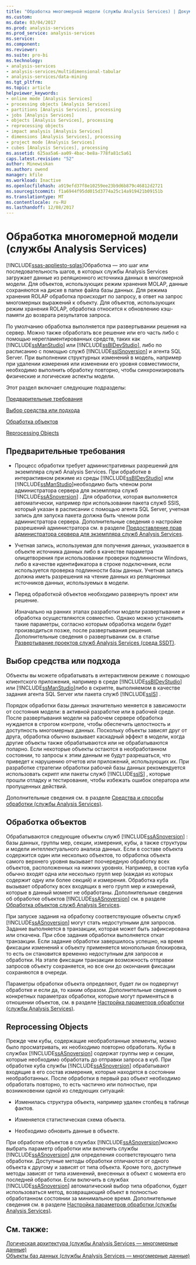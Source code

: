 ```yaml
---
title: "Обработка многомерной модели (службы Analysis Services) | Документы Microsoft"
ms.custom: 
ms.date: 03/04/2017
ms.prod: analysis-services
ms.prod_service: analysis-services
ms.service: 
ms.component: 
ms.reviewer: 
ms.suite: pro-bi
ms.technology:
- analysis-services
- analysis-services/multidimensional-tabular
- analysis-services/data-mining
ms.tgt_pltfrm: 
ms.topic: article
helpviewer_keywords:
- online mode [Analysis Services]
- processing objects [Analysis Services]
- partitions [Analysis Services], processing
- jobs [Analysis Services]
- objects [Analysis Services], processing
- reprocessing objects
- impact analysis [Analysis Services]
- dimensions [Analysis Services], processing
- project mode [Analysis Services]
- cubes [Analysis Services], processing
ms.assetid: 625aa5a6-aa09-4bac-be8a-778fa81c5a61
caps.latest.revision: "52"
author: Minewiskan
ms.author: owend
manager: kfile
ms.workload: Inactive
ms.openlocfilehash: a919efd37f8e10259ee23b9d6b879c46812d2721
ms.sourcegitcommit: f1a6944f95dd015d3774a25c14a919421b09151b
ms.translationtype: MT
ms.contentlocale: ru-RU
ms.lasthandoff: 12/08/2017
---
```

# <a name="processing-a-multidimensional-model-analysis-services"></a>Обработка многомерной модели (службы Analysis Services)
[!INCLUDE[ssas-appliesto-sqlas](../../includes/ssas-appliesto-sqlas.md)]Обработка — это шаг или последовательность шагов, в которых службы Analysis Services загружает данные из реляционного источника данных в многомерной модели. Для объектов, использующих режим хранения MOLAP, данные сохраняются на диске в папке файла базы данных. Для режима хранения ROLAP обработка происходит по запросу, в ответ на запрос многомерных выражений к объекту. Для объектов, использующих режим хранения ROLAP, обработка относится к обновлению кэш-памяти до возврата результатов запроса.  
  
 По умолчанию обработка выполняется при развертывании решения на сервер. Можно также обработать все решение или его часть либо с помощью нерегламентированных средств, таких как [!INCLUDE[ssManStudio](../../includes/ssmanstudio-md.md)] или [!INCLUDE[ssBIDevStudio](../../includes/ssbidevstudio-md.md)], либо по расписанию с помощью служб [!INCLUDE[ssISnoversion](../../includes/ssisnoversion-md.md)] и агента SQL Server. При выполнении структурных изменений в модель, например при удалении измерения или изменении его уровня совместимости, необходимо выполнить обработку повторно, чтобы синхронизировать физические и логические аспекты модели.  
  
 Этот раздел включает следующие подразделы:  
  
 [Предварительные требования](#bkmk_prereq)  
  
 [Выбор средства или подхода](#bkmk_tool)  
  
 [Обработка объектов](#bkmk_proc)  
  
 [Reprocessing Objects](#bkmk_reproc)  
  
##  <a name="bkmk_prereq"></a> Предварительные требования  
  
-   Процесс обработки требует административных разрешений для экземпляра служб Analysis Services. При обработке в интерактивном режиме из среды [!INCLUDE[ssBIDevStudio](../../includes/ssbidevstudio-md.md)] или [!INCLUDE[ssManStudio](../../includes/ssmanstudio-md.md)]необходимо быть членом роли администратора сервера для экземпляра служб [!INCLUDE[ssASnoversion](../../includes/ssasnoversion-md.md)] . Для обработки, которая выполняется автоматически, например при использовании пакета служб SSIS, который указан в расписании с помощью агента SQL Server, учетная запись для запуска пакета должна быть членом роли администратора сервера. Дополнительные сведения о настройке разрешений администратора см. в разделе [Предоставление прав администратора сервера для экземпляра служб Analysis Services](../../analysis-services/instances/grant-server-admin-rights-to-an-analysis-services-instance.md).  
  
-   Учетная запись, используемая для получения данных, указывается в объекте источника данных либо в качестве параметра олицетворения при использовании проверки подлинности Windows, либо в качестве идентификатора в строке подключения, если используется проверка подлинности базы данных. Учетная запись должна иметь разрешения на чтение данных из реляционных источников данных, используемых в модели.  
  
-   Перед обработкой объектов необходимо развернуть проект или решение.  
  
     Изначально на ранних этапах разработки модели развертывание и обработка осуществляются совместно. Однако можно установить такие параметры, согласно которым обработка модели будет производиться позже, после развертывания решения. Дополнительные сведения о развертывании см. в статье [Развертывание проектов служб Analysis Services (среда SSDT)](../../analysis-services/multidimensional-models/deploy-analysis-services-projects-ssdt.md).  
  
##  <a name="bkmk_tool"></a> Выбор средства или подхода  
 Объекты вы можете обрабатывать в интерактивном режиме с помощью клиентского приложения, например в среде [!INCLUDE[ssBIDevStudio](../../includes/ssbidevstudio-md.md)] или [!INCLUDE[ssManStudio](../../includes/ssmanstudio-md.md)]либо в скрипте, выполняемом в качестве задания агента SQL Server или пакета служб [!INCLUDE[ssIS](../../includes/ssis-md.md)] .  
  
 Порядок обработки базы данных значительно меняется в зависимости от состояния модели: в активной разработке или в рабочей среде. После развертывания модели на рабочем сервере обработка нуждается в строгом контроле, чтобы обеспечить целостность и доступность многомерных данных. Поскольку объекты зависят друг от друга, обработка обычно вызывает каскадный эффект в модели, когда другие объекты также обрабатываются или не обрабатываются попарно. Если некоторые объекты остаются в необработанном состоянии, то запросы к этим данным не будут разрешаться, что приведет к нарушению отчетов или приложений, использующих их. При разработке стратегии обработки рабочей базы данных рекомендуется использовать скрипт или пакеты служб [!INCLUDE[ssIS](../../includes/ssis-md.md)] , которые прошли отладку и тестирование, чтобы избежать ошибок оператора или пропущенных действий.  
  
 Дополнительные сведения см. в разделе [Средства и способы обработки (службы Analysis Services)](../../analysis-services/multidimensional-models/tools-and-approaches-for-processing-analysis-services.md).  
  
##  <a name="bkmk_proc"></a> Обработка объектов  
 Обрабатываются следующие объекты служб [!INCLUDE[ssASnoversion](../../includes/ssasnoversion-md.md)] : базы данных, группы мер, секции, измерения, кубы, а также структуры и модели интеллектуального анализа данных. Если в составе объекта содержится один или несколько объектов, то обработка объекта самого верхнего уровня вызывает поочередную обработку всех объектов, расположенных на нижних уровнях. Например, в состав куба обычно входят одна или несколько групп мер (каждая из которых содержит одну или более секций) и измерения. Обработка куба вызывает обработку всех входящих в него групп мер и измерений, которые в данный момент не обработаны. Дополнительные сведения об обработке объектов [!INCLUDE[ssASnoversion](../../includes/ssasnoversion-md.md)] см. в разделе [Обработка объектов служб Analysis Services](../../analysis-services/multidimensional-models/processing-analysis-services-objects.md).  
  
 При запуске задания на обработку соответствующие объекты служб [!INCLUDE[ssASnoversion](../../includes/ssasnoversion-md.md)] могут стать недоступными для запросов. Задание выполняется в транзакции, которая может быть зафиксирована или откачена. При сбое задания обработки выполняется откат транзакции. Если задание обработки завершилось успешно, на время фиксации изменений к объекту применяется монопольная блокировка, то есть он становится временно недоступным для запросов и обработки. На этапе фиксации транзакции возможность отправки запросов объекту сохраняется, но все они до окончания фиксации сохраняются в очереди.  
  
 Параметры обработки объекта определяют, будет ли он подвергнут обработке и если да, то каким образом. Дополнительные сведения о конкретных параметрах обработки, которые могут применяться в отношении объектов, см. в разделе [Настройка параметров обработки (службы Analysis Services)](../../analysis-services/multidimensional-models/processing-options-and-settings-analysis-services.md).  
  
##  <a name="bkmk_reproc"></a> Reprocessing Objects  
 Прежде чем кубы, содержащие необработанные элементы, можно было просматривать, их необходимо повторно обработать. Кубы в службах [!INCLUDE[ssASnoversion](../../includes/ssasnoversion-md.md)] содержат группы мер и секции, которые необходимо обработать до отправки запроса в куб. При обработке куба службы [!INCLUDE[ssASnoversion](../../includes/ssasnoversion-md.md)] обрабатывают входящие в его состав измерения, которые находятся в состоянии необработанных. После обработки в первый раз объект необходимо обработать повторно, то есть частично или полностью, при возникновении одной из следующих ситуаций:  
  
-   Изменилась структура объекта, например удален столбец в таблице фактов.  
  
-   Изменяется статистическая схема объекта.  
  
-   Необходимо обновить данные в объекте.  
  
 При обработке объектов в службах [!INCLUDE[ssASnoversion](../../includes/ssasnoversion-md.md)]можно выбрать параметр обработки или включить службы [!INCLUDE[ssASnoversion](../../includes/ssasnoversion-md.md)] для определения соответствующего типа обработки. Доступные методы обработки отличаются от одного объекта к другому и зависят от типа объекта. Кроме того, доступные методы зависят от типа изменений, внесенных в объект с момента его последней обработки. Если включить в службах [!INCLUDE[ssASnoversion](../../includes/ssasnoversion-md.md)] автоматический выбор типа обработки, будет использоваться метод, возвращающий объект в полностью обработанном состоянии за минимальное время. Дополнительные сведения см. в разделе [Настройка параметров обработки (службы Analysis Services)](../../analysis-services/multidimensional-models/processing-options-and-settings-analysis-services.md).  
  
## <a name="see-also"></a>См. также:  
 [Логическая архитектура (службы Analysis Services — многомерные данные)](../../analysis-services/multidimensional-models/olap-logical/understanding-microsoft-olap-logical-architecture.md)   
 [Объекты баз данных (службы Analysis Services — многомерные данные)](../../analysis-services/multidimensional-models/olap-logical/database-objects-analysis-services-multidimensional-data.md)  
  
  
